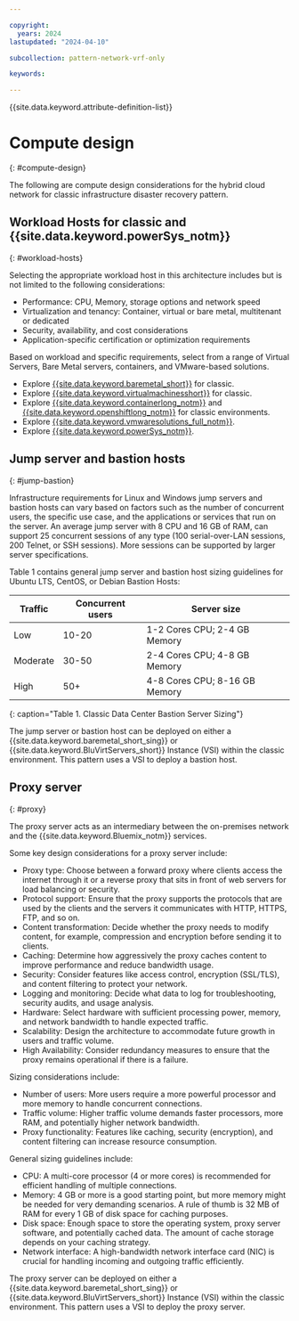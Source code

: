 ```yaml
---

copyright:
  years: 2024
lastupdated: "2024-04-10"

subcollection: pattern-network-vrf-only

keywords:

---
```


{{site.data.keyword.attribute-definition-list}}

# Compute design
{: #compute-design}

The following are compute design considerations for the hybrid cloud network for classic infrastructure disaster recovery pattern.

## Workload Hosts for classic and {{site.data.keyword.powerSys_notm}}
{: #workload-hosts}

Selecting the appropriate workload host in this architecture includes but is not limited to the following considerations:

- Performance: CPU, Memory, storage options and network speed
- Virtualization and tenancy: Container, virtual or bare metal, multitenant or dedicated
- Security, availability, and cost considerations
- Application-specific certification or optimization requirements

Based on workload and specific requirements, select from a range of Virtual Servers, Bare Metal servers, containers, and VMware-based solutions.

* Explore [{{site.data.keyword.baremetal_short}}](/docs/bare-metal?topic=bare-metal-about-bm) for classic.
* Explore [{{site.data.keyword.virtualmachinesshort}}](/docs/virtual-servers?topic=virtual-servers-about-virtual-servers) for classic.
* Explore [{{site.data.keyword.containerlong_notm}}](/docs/containers?topic=containers-cluster-create-classic&interface=ui) and [{{site.data.keyword.openshiftlong_notm}}](/docs/openshift?topic=openshift-getting-started) for classic environments.
* Explore [{{site.data.keyword.vmwaresolutions_full_notm}}](/docs/vmwaresolutions?topic=vmwaresolutions-getting-started).
* Explore [{{site.data.keyword.powerSys_notm}}](/docs/power-iaas?topic=power-iaas-getting-started).

## Jump server and bastion hosts
{: #jump-bastion}

Infrastructure requirements for Linux and Windows jump servers and bastion hosts can vary based on factors such as the number of concurrent users, the specific use case, and the applications or services that run on the server. An average jump server with 8 CPU and 16 GB of RAM, can support 25 concurrent sessions of any type (100 serial-over-LAN sessions, 200 Telnet, or SSH sessions). More sessions can be supported by larger server specifications.

Table 1 contains general jump server and bastion host sizing guidelines for Ubuntu LTS, CentOS, or Debian Bastion Hosts:

| Traffic | Concurrent users | Server size               |
|-------------|----------------------|-------------------------------|
| Low         | 10-20                | 1-2 Cores CPU; 2-4 GB Memory  |
| Moderate    | 30-50                | 2-4 Cores CPU; 4-8 GB Memory  |
| High        | 50+                  | 4-8 Cores CPU; 8-16 GB Memory |
{: caption="Table 1. Classic Data Center Bastion Server Sizing"}

The jump server or bastion host can be deployed on either a {{site.data.keyword.baremetal_short_sing}} or {{site.data.keyword.BluVirtServers_short}} Instance (VSI) within the classic environment. This pattern uses a VSI to deploy a bastion host.

## Proxy server
{: #proxy}

The proxy server acts as an intermediary between the on-premises network and the {{site.data.keyword.Bluemix_notm}} services.

Some key design considerations for a proxy server include:

-	Proxy type: Choose between a forward proxy where clients access the internet through it or a reverse proxy that sits in front of web servers for load balancing or security.
-	Protocol support: Ensure that the proxy supports the protocols that are used by the clients and the servers it communicates with HTTP, HTTPS, FTP, and so on.
-	Content transformation: Decide whether the proxy needs to modify content, for example, compression and encryption before sending it to clients.
-	Caching: Determine how aggressively the proxy caches content to improve performance and reduce bandwidth usage.
-	Security: Consider features like access control, encryption (SSL/TLS), and content filtering to protect your network.
-	Logging and monitoring: Decide what data to log for troubleshooting, security audits, and usage analysis.
-	Hardware: Select hardware with sufficient processing power, memory, and network bandwidth to handle expected traffic.
-	Scalability: Design the architecture to accommodate future growth in users and traffic volume.
-	High Availability: Consider redundancy measures to ensure that the proxy remains operational if there is a failure.

Sizing considerations include:

-	Number of users: More users require a more powerful processor and more memory to handle concurrent connections.
-	Traffic volume: Higher traffic volume demands faster processors, more RAM, and potentially higher network bandwidth.
-	Proxy functionality: Features like caching, security (encryption), and content filtering can increase resource consumption.

General sizing guidelines include:

- CPU: A multi-core processor (4 or more cores) is recommended for efficient handling of multiple connections.
-	Memory: 4 GB or more is a good starting point, but more memory might be needed for very demanding scenarios. A rule of thumb is 32 MB of RAM for every 1 GB of disk space for caching purposes.
- Disk space: Enough space to store the operating system, proxy server software, and potentially cached data. The amount of cache storage depends on your caching strategy.
- Network interface: A high-bandwidth network interface card (NIC) is crucial for handling incoming and outgoing traffic efficiently.

The proxy server can be deployed on either a {{site.data.keyword.baremetal_short_sing}} or {{site.data.keyword.BluVirtServers_short}} Instance (VSI) within the classic environment. This pattern uses a VSI to deploy the proxy server.
